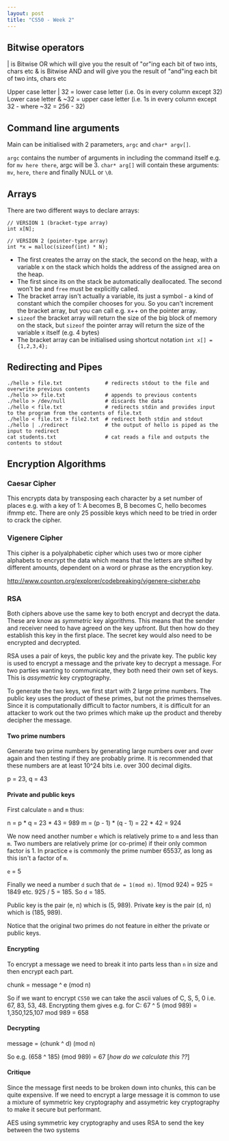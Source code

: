 ```yaml
---
layout: post
title: "CS50 - Week 2"
---
```

## Bitwise operators

| is Bitwise OR which will give you the result of "or"ing each bit of two ints, chars etc
& is Bitwise AND and will give you the result of "and"ing each bit of two ints, chars etc

Upper case letter | 32 = lower case letter (i.e. 0s in every column except 32)
Lower case letter & ~32 = upper case letter (i.e. 1s in every column except 32 - where ~32 = 256 - 32)

## Command line arguments

Main can be initialised with 2 parameters, `argc` and `char* argv[]`. 

`argc` contains the number of arguments in including the command itself e.g. for `mv here there`, argc will be 3. `char* arg[]` will contain these arguments: `mv`, `here`, `there` and finally NULL or `\0`. 

## Arrays

There are two different ways to declare arrays:

    // VERSION 1 (bracket-type array)
    int x[N];

    // VERSION 2 (pointer-type array)
    int *x = malloc(sizeof(int) * N); 

* The first creates the array on the stack, the second on the heap, with a variable x on the stack which holds the address of the assigned area on the heap.
* The first since its on the stack be automatically deallocated. The second won't be and `free` must be explicitly called.
* The bracket array isn't actually a variable, its just a symbol - a kind of constant which the compiler chooses for you. So you can't increment the bracket array, but you can call e.g. x++ on the pointer array.
* `sizeof` the bracket array will return the size of the big block of memory on the stack, but `sizeof` the pointer array will return the size of the variable x itself (e.g. 4 bytes)
* The bracket array can be initialised using shortcut notation `int x[] = {1,2,3,4};`

## Redirecting and Pipes

    ./hello > file.txt              # redirects stdout to the file and overwrite previous contents
    ./hello >> file.txt             # appends to previous contents
    ./hello > /dev/null             # discards the data
    ./hello < file.txt              # redirects stdin and provides input to the program from the contents of file.txt
    ./hello < file.txt > file2.txt  # redirect both stdin and stdout
    ./hello | ./redirect            # the output of hello is piped as the input to redirect
    cat students.txt                # cat reads a file and outputs the contents to stdout


## Encryption Algorithms

### Caesar Cipher

This encrypts data by transposing each character by a set number of places e.g. with a key of 1: A becomes B, B becomes C, hello becomes ifmmp etc. There are only 25 possible keys which need to be tried in order to crack the cipher.

### Vigenere Cipher

This cipher is a polyalphabetic cipher which uses two or more cipher alphabets to encrypt the data which means that the letters are shifted by different amounts, dependent on a word or phrase as the encryption key.

<http://www.counton.org/explorer/codebreaking/vigenere-cipher.php>

### RSA

Both ciphers above use the same key to both encrypt and decrypt the data. These are know as _symmetric_ key algorithms. This means that the sender and receiver need to have agreed on the key upfront. But then how do they establish this key in the first place. The secret key would also need to be encrypted and decrypted.

RSA uses a pair of keys, the public key and the private key. The public key is used to encrypt a message and the private key to decrypt a message. For two parties wanting to communicate, they both need their own set of keys. This is _assymetric_ key cryptography.

To generate the two keys, we first start with 2 large prime numbers. The public key uses the product of these primes, but not the primes themselves. Since it is computationally difficult to factor numbers, it is difficult for an attacker to work out the two primes which make up the product and thereby decipher the message.

#### Two prime numbers

Generate two prime numbers by generating large numbers over and over again and then testing if they are probably prime. It is recommended that these numbers are at least 10^24 bits i.e. over 300 decimal digits.

p = 23, q = 43

#### Private and public keys

First calculate `n` and `m` thus:

n = p * q = 23 * 43 = 989
m = (p - 1) * (q - 1) = 22 * 42 = 924

We now need another number `e` which is relatively prime to `m` and less than `m`. Two numbers are relatively prime (or co-prime) if their only common factor is 1. In practice `e` is commonly the prime number 65537, as long as this isn't a factor of `m`.

`e` = 5

Finally we need a number `d` such that `de = 1(mod m)`. 1(mod 924) = 925 = 1849 etc. 925 / 5 = 185. So `d` = 185.

Public key is the pair (e, n) which is (5, 989).
Private key is the pair (d, n) which is (185, 989).

Notice that the original two primes do not feature in either the private or public keys.

#### Encrypting

To encrypt a message we need to break it into parts less than `n` in size and then encrypt each part.

chunk = message ^ e (mod  n)

So if we want to encrypt `CS50` we can take the ascii values of C, S, 5, 0 i.e. 67, 83, 53, 48.
Encrypting them gives e.g. for C: 67 ^ 5 (mod 989) = 1,350,125,107 mod 989 = 658

#### Decrypting

message = (chunk ^ d) (mod n)

So e.g. (658 ^ 185) (mod 989) = 67 [_how do we calculate this ??_]

#### Critique

Since the message first needs to be broken down into chunks, this can be quite expensive. If we need to encrypt a large message it is common to use a mixture of symmetric key cryptography and assymetric key cryptography to make it secure but performant.

AES using symmetric key cryptography and uses RSA to send the key between the two systems

